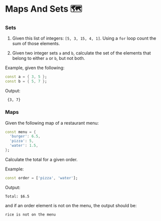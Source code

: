 # Maps And Sets 🗺️

### Sets

1. Given this list of integers: `[5, 3, 15, 4, 1]`.
   Using a `for` loop count the sum of those elements.

2. Given two integer sets `a` and `b`, calculate the set of the elements that belong to either `a` or `b`, but not both.

Example, given the following:

```dart
const a = { 3, 5 };
const b = { 5, 7 };
```

Output:

```
 {3, 7}
```

### Maps

Given the following map of a restaurant menu:

```dart
const menu = {
  'burger': 6.5,
  'pizza': 5,
  'water': 1.5,
};
```

Calculate the total for a given order.

Example:

```dart
const order = ['pizza', 'water'];
```

Output:

```
Total: $6.5
```

and if an order element is not on the menu, the output should be:

```
rice is not on the menu
```

